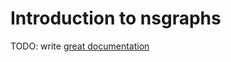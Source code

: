 # Introduction to nsgraphs

TODO: write [great documentation](http://jacobian.org/writing/what-to-write/)
